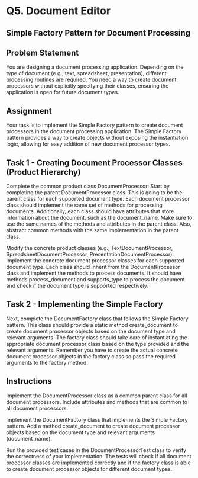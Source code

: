 # Q5. Document Editor

## Simple Factory Pattern for Document Processing
## Problem Statement
You are designing a document processing application. Depending on the type of document (e.g., text, spreadsheet, presentation), different processing routines are required. You need a way to create document processors without explicitly specifying their classes, ensuring the application is open for future document types.

## Assignment
Your task is to implement the Simple Factory pattern to create document processors in the document processing application. The Simple Factory pattern provides a way to create objects without exposing the instantiation logic, allowing for easy addition of new document processor types.

## Task 1 - Creating Document Processor Classes (Product Hierarchy)
Complete the common product class DocumentProcessor: Start by completing the parent DocumentProcessor class. This is going to be the parent class for each supported document type. Each document processor class should implement the same set of methods for processing documents. Additionally, each class should have attributes that store information about the document, such as the document_name. Make sure to use the same names of the methods and attributes in the parent class. Also, abstract common methods with the same implementation in the parent class.

Modify the concrete product classes (e.g., TextDocumentProcessor, SpreadsheetDocumentProcessor, PresentationDocumentProcessor): Implement the concrete document processor classes for each supported document type. Each class should inherit from the DocumentProcessor class and implement the methods to process documents. It should have methods process_document and supports_type to process the document and check if the document type is supported respectively.

## Task 2 - Implementing the Simple Factory
Next, complete the DocumentFactory class that follows the Simple Factory pattern. This class should provide a static method create_document to create document processor objects based on the document type and relevant arguments. The factory class should take care of instantiating the appropriate document processor class based on the type provided and the relevant arguments. Remember you have to create the actual concrete document processor objects in the factory class so pass the required arguments to the factory method.

## Instructions
Implement the DocumentProcessor class as a common parent class for all document processors. Include attributes and methods that are common to all document processors.

Implement the DocumentFactory class that implements the Simple Factory pattern. Add a method create_document to create document processor objects based on the document type and relevant arguments (document_name).

Run the provided test cases in the DocumentProcessorTest class to verify the correctness of your implementation. The tests will check if all document processor classes are implemented correctly and if the factory class is able to create document processor objects for different document types.